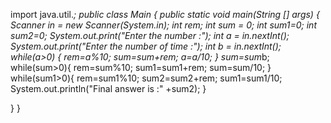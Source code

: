 import java.util.*;
public class Main 
{
    public static void main(String [] args) {
        Scanner in = new Scanner(System.in);
        int rem;
        int sum = 0;
        int sum1=0;
        int sum2=0;
        System.out.print("Enter the number :");
        int a = in.nextInt();
        System.out.print("Enter the number of time :");
        int b = in.nextInt();
        while(a>0)
        {
            rem=a%10;
            sum=sum+rem;
            a=a/10;
        }
        sum=sum*b;
        while(sum>0){
            rem=sum%10;
            sum1=sum1+rem;
            sum=sum/10;
        }
          while(sum1>0){
            rem=sum1%10;
            sum2=sum2+rem;
            sum1=sum1/10;
            System.out.println("Final answer is :" +sum2);
        }
        
}
}
